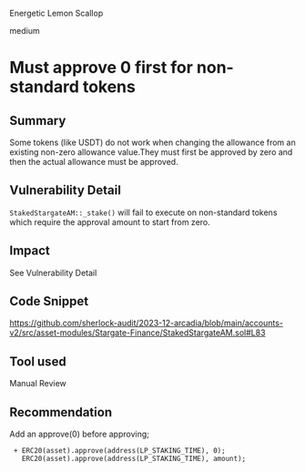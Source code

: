 Energetic Lemon Scallop

medium

# Must approve 0 first for non-standard tokens

## Summary
Some tokens (like USDT) do not work when changing the allowance from an existing non-zero allowance value.They must first be approved by zero and then the actual allowance must be approved.

## Vulnerability Detail
`StakedStargateAM::_stake()` will fail to execute on non-standard tokens which require the approval amount to start from zero.

## Impact
See Vulnerability Detail

## Code Snippet
https://github.com/sherlock-audit/2023-12-arcadia/blob/main/accounts-v2/src/asset-modules/Stargate-Finance/StakedStargateAM.sol#L83

## Tool used
Manual Review

## Recommendation
Add an approve(0) before approving;
```solidity
 + ERC20(asset).approve(address(LP_STAKING_TIME), 0);
   ERC20(asset).approve(address(LP_STAKING_TIME), amount);
```
